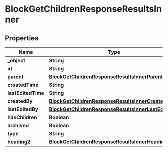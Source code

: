 

# BlockGetChildrenResponseResultsInner


## Properties

| Name | Type | Description | Notes |
|------------ | ------------- | ------------- | -------------|
|**_object** | **String** |  |  [optional] |
|**id** | **String** |  |  [optional] |
|**parent** | [**BlockGetChildrenResponseResultsInnerParent**](BlockGetChildrenResponseResultsInnerParent.md) |  |  [optional] |
|**createdTime** | **String** |  |  [optional] |
|**lastEditedTime** | **String** |  |  [optional] |
|**createdBy** | [**BlockGetChildrenResponseResultsInnerCreatedBy**](BlockGetChildrenResponseResultsInnerCreatedBy.md) |  |  [optional] |
|**lastEditedBy** | [**BlockGetChildrenResponseResultsInnerLastEditedBy**](BlockGetChildrenResponseResultsInnerLastEditedBy.md) |  |  [optional] |
|**hasChildren** | **Boolean** |  |  [optional] |
|**archived** | **Boolean** |  |  [optional] |
|**type** | **String** |  |  [optional] |
|**heading2** | [**BlockGetChildrenResponseResultsInnerHeading2**](BlockGetChildrenResponseResultsInnerHeading2.md) |  |  [optional] |



